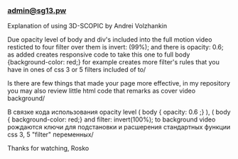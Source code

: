 ### admin@sg13.pw
Explanation of using 3D-SCOPIC by Andrei Volzhankin

Due opacity level of body and div's included into the full motion video resticted to four filter over them is invert: (99%); and there is opacity: 0.6; as added creates responsive code to take this one to full body {background-color: red;} for example creates more filter's rules that you have in ones of css 3 or 5 filters included of to/

Is there are few things that made your page more effective, in my repository you may also review little html code that remarks as cover video background/

В связке кода использования opacity level ( body { opacity: 0.6 ;} ), ( body { background-color: red;} and filter: invert(100%); to background video рождаются ключи для подстановки и расшерения стандартных функции css 3, 5 "filter" переменных/

Thanks for watching,
Rosko
<!--
**sg13pw/sg13pw**

Here are some ideas to get you started:

- 🔭 I’m currently working on ... html , css
- 🌱 I’m currently learning ... javascript
- 👯 I’m looking to collaborate on ... nothing
- 🤔 I’m looking for help with ... seed a code
- 💬 Ask me about ... anything for you nothing to learned
- 📫 How to reach me: ... sg13.pw
- 😄 Pronouns: ... as g thirdteen dot p double v
- ⚡ Fun fact: ... i'm 34 years old sometimes
-->
